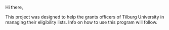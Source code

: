 Hi there,

This project was designed to help the grants officers of Tilburg University in managing their eligibility lists.
Info on how to use this program will follow.

